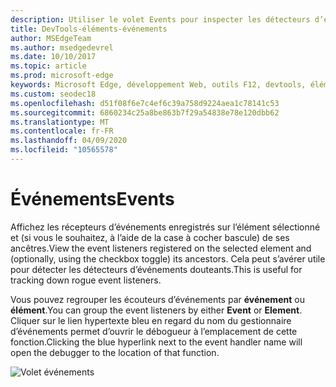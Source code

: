```yaml
---
description: Utiliser le volet Events pour inspecter les détecteurs d’événements enregistrés sur la page
title: DevTools-éléments-événements
author: MSEdgeTeam
ms.author: msedgedevrel
ms.date: 10/10/2017
ms.topic: article
ms.prod: microsoft-edge
keywords: Microsoft Edge, développement Web, outils F12, devtools, éléments, détecteurs d’événements, gestionnaires d’événements
ms.custom: seodec18
ms.openlocfilehash: d51f08f6e7c4ef6c39a758d9224aea1c78141c53
ms.sourcegitcommit: 6860234c25a8be863b7f29a54838e78e120dbb62
ms.translationtype: MT
ms.contentlocale: fr-FR
ms.lasthandoff: 04/09/2020
ms.locfileid: "10565578"
---
```

# <span data-ttu-id="9b48c-104">Événements</span><span class="sxs-lookup"><span data-stu-id="9b48c-104">Events</span></span> 

<span data-ttu-id="9b48c-105">Affichez les récepteurs d’événements enregistrés sur l’élément sélectionné et (si vous le souhaitez, à l’aide de la case à cocher bascule) de ses ancêtres.</span><span class="sxs-lookup"><span data-stu-id="9b48c-105">View the event listeners registered on the selected element and (optionally, using the checkbox toggle) its ancestors.</span></span> <span data-ttu-id="9b48c-106">Cela peut s’avérer utile pour détecter les détecteurs d’événements douteants.</span><span class="sxs-lookup"><span data-stu-id="9b48c-106">This is useful for tracking down rogue event listeners.</span></span> 

<span data-ttu-id="9b48c-107">Vous pouvez regrouper les écouteurs d’événements par **événement** ou **élément**.</span><span class="sxs-lookup"><span data-stu-id="9b48c-107">You can group the event listeners by either **Event** or **Element**.</span></span> <span data-ttu-id="9b48c-108">Cliquer sur le lien hypertexte bleu en regard du nom du gestionnaire d’événements permet d’ouvrir le débogueur à l’emplacement de cette fonction.</span><span class="sxs-lookup"><span data-stu-id="9b48c-108">Clicking the blue hyperlink next to the event handler name will open the debugger to the location of that function.</span></span>

![Volet événements](../media/elements_events.png)